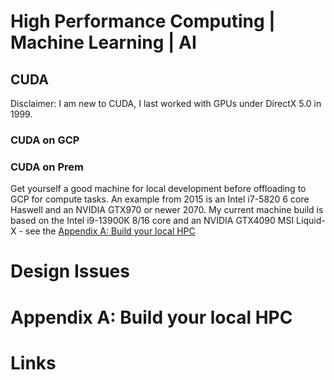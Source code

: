 # High Performance Computing | Machine Learning | AI 

## CUDA
Disclaimer: I am new to CUDA, I last worked with GPUs under DirectX 5.0 in 1999.

### CUDA on GCP
### CUDA on Prem
Get yourself a good machine for local development before offloading to GCP for compute tasks.
An example from 2015 is an Intel i7-5820 6 core Haswell and an NVIDIA GTX970 or newer 2070.
My current machine build is based on the Intel i9-13900K 8/16 core and an NVIDIA GTX4090 MSI Liquid-X - see the [Appendix A: Build your local HPC](#)

# Design Issues

# Appendix A: Build your local HPC
# Links
